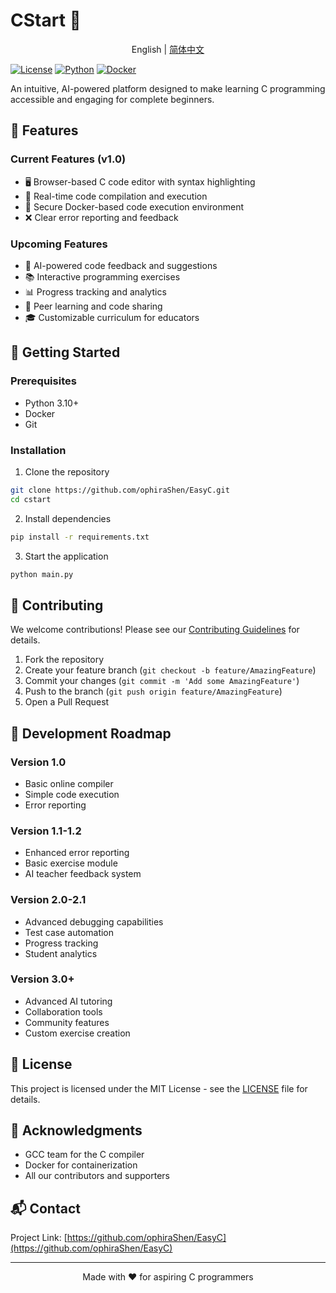 
# CStart 🚀

<div align="center">

English | [简体中文](https://github.com/ophiraShen/EasyC/blob/main/READEME_CN.MD)

</div>

[![License](https://img.shields.io/badge/license-MIT-blue.svg)](LICENSE)
[![Python](https://img.shields.io/badge/python-3.10+-blue.svg)](https://www.python.org/downloads/)
[![Docker](https://img.shields.io/badge/docker-required-blue.svg)](https://www.docker.com/)

An intuitive, AI-powered platform designed to make learning C programming accessible and engaging for complete beginners.

## 🎯 Features

### Current Features (v1.0)
- 🖥️ Browser-based C code editor with syntax highlighting
- 🔄 Real-time code compilation and execution
- 🐳 Secure Docker-based code execution environment
- ❌ Clear error reporting and feedback

### Upcoming Features
- 🤖 AI-powered code feedback and suggestions
- 📚 Interactive programming exercises
- 📊 Progress tracking and analytics
- 👥 Peer learning and code sharing
- 🎓 Customizable curriculum for educators

## 🚀 Getting Started

### Prerequisites
- Python 3.10+
- Docker
- Git

### Installation

1. Clone the repository
```bash
git clone https://github.com/ophiraShen/EasyC.git
cd cstart
```

2. Install dependencies
```bash
pip install -r requirements.txt
```

3. Start the application
```bash
python main.py
```


## 🤝 Contributing

We welcome contributions! Please see our [Contributing Guidelines](CONTRIBUTING.md) for details.

1. Fork the repository
2. Create your feature branch (`git checkout -b feature/AmazingFeature`)
3. Commit your changes (`git commit -m 'Add some AmazingFeature'`)
4. Push to the branch (`git push origin feature/AmazingFeature`)
5. Open a Pull Request

## 📝 Development Roadmap

### Version 1.0
- Basic online compiler
- Simple code execution
- Error reporting

### Version 1.1-1.2
- Enhanced error reporting
- Basic exercise module
- AI teacher feedback system

### Version 2.0-2.1
- Advanced debugging capabilities
- Test case automation
- Progress tracking
- Student analytics

### Version 3.0+
- Advanced AI tutoring
- Collaboration tools
- Community features
- Custom exercise creation

## 📄 License

This project is licensed under the MIT License - see the [LICENSE](LICENSE) file for details.

## 🙏 Acknowledgments

- GCC team for the C compiler
- Docker for containerization
- All our contributors and supporters

## 📬 Contact

Project Link: [https://github.com/ophiraShen/EasyC](https://github.com/ophiraShen/EasyC)

---

<p align="center">Made with ❤️ for aspiring C programmers</p>